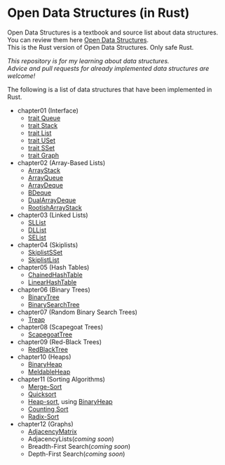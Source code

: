 # Open Data Structures (in Rust)

Open Data Structures is a textbook and source list about data structures. You can review them here [Open Data Structures](https://opendatastructures.org/).  
This is the Rust version of Open Data Structures. Only safe Rust.

*This repository is for my learning about data structures.  
Advice and pull requests for already implemented data structures are welcome!*

The following is a list of data structures that have been implemented in Rust.

* chapter01 (Interface)
    * [trait Queue](/chapter01/src/interface.rs#L1)
    * [trait Stack](/chapter01/src/interface.rs#L6)
    * [trait List](/chapter01/src/interface.rs#L11)
    * [trait USet](/chapter01/src/interface.rs#L19)
    * [trait SSet](/chapter01/src/interface.rs#L26)
    * [trait Graph](/chapter01/src/interface.rs#L33)
* chapter02 (Array-Based Lists)
    * [ArrayStack](/chapter02/src/arraystack.rs)
    * [ArrayQueue](/chapter02/src/arrayqueue.rs)
    * [ArrayDeque](/chapter02/src/arraydeque.rs)
    * [BDeque](/chapter02/src/boundeddeque.rs)
    * [DualArrayDeque](/chapter02/src/dualarraydeque.rs)
    * [RootishArrayStack](/chapter02/src/rootisharraystack.rs)
* chapter03 (Linked Lists)
    * [SLList](/chapter03/src/sllist.rs)
    * [DLList](/chapter03/src/dllist.rs)
    * [SEList](/chapter03/src/selist.rs)
* chapter04 (Skiplists)
    * [SkiplistSSet](/chapter04/src/skiplistsset.rs)
    * [SkiplistList](/chapter04/src/skiplistlist.rs)
* chapter05 (Hash Tables)
    * [ChainedHashTable](/chapter05/src/chainedhashtable.rs)
    * [LinearHashTable](/chapter05/src/linearhashtable.rs)
* chapter06 (Binary Trees)
    * [BinaryTree](/chapter06/src/binarytree.rs)
    * [BinarySearchTree](/chapter06/src/binarysearchtree.rs)
* chapter07 (Random Binary Search Trees)
    * [Treap](/chapter07/src/treap.rs)
* chapter08 (Scapegoat Trees)
    * [ScapegoatTree](/chapter08/src/scapegoattree.rs)
* chapter09 (Red-Black Trees)
    * [RedBlackTree](/chapter09/src/redblacktree.rs)
* chapter10 (Heaps)
    * [BinaryHeap](/chapter10/src/binaryheap.rs)
    * [MeldableHeap](/chapter10/src/meldableheap.rs)
* chapter11 (Sorting Algorithms)
    * [Merge-Sort](/chapter11/src/mergesort.rs)
    * [Quicksort](/chapter11/src/quicksort.rs)
    * [Heap-sort](/chapter11/src/heapsort.rs), using [BinaryHeap](/chapter10/src/binaryheap.rs#L87)
    * [Counting Sort](/chapter11/src/countingsort.rs)
    * [Radix-Sort](/chapter11/src/radixsort.rs)
* chapter12 (Graphs)
    * [AdjacencyMatrix](chapter12/src/adjacencymatrix.rs)
    * AdjacencyLists(*coming soon*)
    * Breadth-First Search(*coming soon*)
    * Depth-First Search(*coming soon*)
